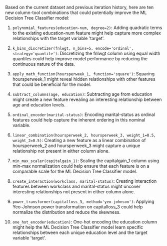  Based on the current dataset and previous iteration history, here are ten new column-tool combinations that could potentially improve the ML Decision Tree Classifier model:

1. `polynomial_features(education-num, degree=2)`: Adding quadratic terms to the existing education-num feature might help capture more complex relationships with the target variable 'target'.

2. `k_bins_discretizer(fnlwgt, n_bins=5, encode='ordinal', strategy='quantile')`: Discretizing the fnlwgt column using equal width quantiles could help improve model performance by reducing the continuous nature of the data.

3. `apply_math_function(hoursperweek_1, function='square')`: Squaring hoursperweek_1 might reveal hidden relationships with other features that could be beneficial for the model.

4. `subtract_columns(age, education)`: Subtracting age from education might create a new feature revealing an interesting relationship between age and education levels.

5. `ordinal_encoder(marital-status)`: Encoding marital-status as ordinal features could help capture the inherent ordering in this nominal variable.

6. `linear_combination(hoursperweek_2, hoursperweek_3, weight_1=0.5, weight_2=0.5)`: Creating a new feature as a linear combination of hoursperweek_2 and hoursperweek_3 might capture a unique relationship not present in either column alone.

7. `min_max_scaler(capitalgain_1)`: Scaling the capitalgain_1 column using min-max normalization could help ensure that each feature is on a comparable scale for the ML Decision Tree Classifier model.

8. `create_interaction(workclass, marital-status)`: Creating interaction features between workclass and marital-status might uncover interesting relationships not present in either column alone.

9. `power_transformer(capitalloss_3, method='yeo-johnson')`: Applying Yeo-Johnson power transformation on capitalloss_3 could help normalize the distribution and reduce the skewness.

10. `one_hot_encoder(education)`: One-hot encoding the education column might help the ML Decision Tree Classifier model learn specific relationships between each unique education level and the target variable 'target'.